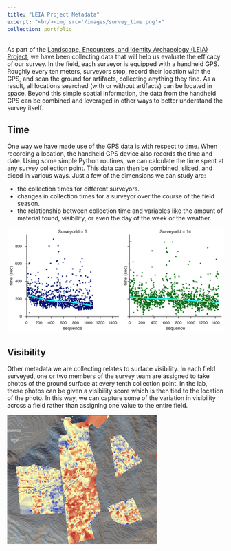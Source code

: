 ```yaml
---
title: "LEIA Project Metadata"
excerpt: "<br/><img src='/images/survey_time.png'>"
collection: portfolio
---
```


As part of the [Landscape, Encounters, and Identity Archaeology (LEIA) Project](https://leiap.weebly.com), we have been collecting data that will help us evaluate the efficacy of our survey. In the field, each surveyor is equipped with a handheld GPS. Roughly every ten meters, surveyors stop, record their location with the GPS, and scan the ground for artifacts, collecting anything they find. As a result, all locations searched (with or without artifacts) can be located in space. Beyond this simple spatial information, the data from the handheld GPS can be combined and leveraged in other ways to better understand the survey itself.

## Time
One way we have made use of the GPS data is with respect to time. When recording a location, the handheld GPS device also records the time and date. Using some simple Python routines, we can calculate the time spent at any survey collection point. This data can then be combined, sliced, and diced in various ways. Just a few of the dimensions we can study are: 
* the collection times for different surveyors.
* changes in collection times for a surveyor over the course of the field season.
* the relationship between collection time and variables like the amount of material found, visibility, or even the day of the week or the weather.

![surveyor times](/images/surveyor_learning.png)

## Visibility
Other metadata we are collecting relates to surface visibility. In each field surveyed, one or two members of the survey team are assigned to take photos of the ground surface at every tenth collection point. In the lab, these photos can be given a visibility score which is then tied to the location of the photo. In this way, we can capture some of the variation in visibility across a field rather than assigning one value to the entire field.

![mapping time](/images/survey_time_map.png)